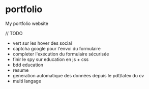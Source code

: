 # portfolio
My portfolio website


// TODO

- vert sur les hover des social
- captcha google pour l'envoi du formulaire
- completer l'exécution du formulaire sécurisée
- finir le spy sur education en js + css
- bdd education
- resume
- generation automatique des données depuis le pdf/latex du cv
- multi langage
